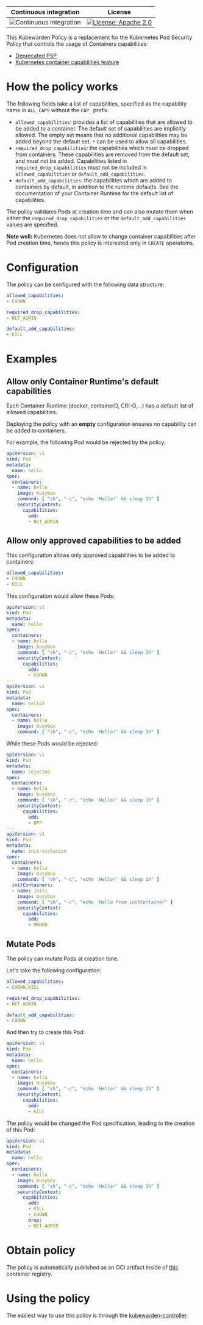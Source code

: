 Continuous integration | License
 -----------------------|--------
![Continuous integration](https://github.com/kubewarden/psp-capabilities/workflows/Continuous%20integration/badge.svg) | [![License: Apache 2.0](https://img.shields.io/badge/License-Apache2.0-brightgreen.svg)](https://opensource.org/licenses/Apache-2.0)


This Kubewarden Policy is a replacement for the Kubernetes Pod Security Policy
that controls the usage of Containers capabilities:

  * [Deprecated PSP](https://kubernetes.io/docs/concepts/policy/pod-security-policy/#capabilities)
  * [Kubernetes container capabilities feature](https://kubernetes.io/docs/tasks/configure-pod-container/security-context/#set-capabilities-for-a-container)

# How the policy works

The following fields take a list of capabilities, specified as the capability
name in `ALL_CAPS` without the `CAP_` prefix.

* `allowed_capabilities`: provides a list of capabilities that are allowed to be
  added to a container. The default set of capabilities are implicitly allowed.
  The empty set means that no additional capabilities may be added beyond the
  default set. `*` can be used to allow all capabilities.
* `required_drop_capabilities`: the capabilities which must be dropped from
  containers. These capabilities are removed from the default set, and must not
  be added. Capabilities listed in `required_drop_capabilities` must not be
  included in `allowed_capabilities` or `default_add_capabilities`.
* `default_add_capabilities`: the capabilities which are added to containers by
  default, in addition to the runtime defaults. See the documentation of your
  Container Runtime for the default list of capabilities.

The policy validates Pods at creation time and can also mutate them when either the
`required_drop_capabilities` or the `default_add_capabilities` values are specified.

**Note well:** Kubernetes does not allow to change container capabilities after Pod creation
time, hence this policy is interested only in `CREATE` operatoins.

# Configuration

The policy can be configured with the following data structure:

```yml
allowed_capabilities:
- CHOWN

required_drop_capabilities:
- NET_ADMIN

default_add_capabilities:
- KILL
```

# Examples

## Allow only Container Runtime's default capabilities

Each Container Runtime (docker, containerD, CRI-O,...) has a default list of
allowed capabilities.

Deploying the policy with an **empty** configuration ensures no capability can
be added to containers.

For example, the following Pod would be rejected by the policy:

```yaml
apiVersion: v1
kind: Pod
metadata:
  name: hello
spec:
  containers:
  - name: hello
    image: busybox
    command: [ "sh", "-c", "echo 'Hello!' && sleep 1h" ]
    securityContext:
      capabilities:
        add:
        - NET_ADMIN
```

## Allow only approved capabilities to be added

This configuration allows only approved capabilities to be
added to containers:

```yaml
allowed_capabilities:
- CHOWN
- KILL
```

This configuration would allow these Pods:

```yaml
apiVersion: v1
kind: Pod
metadata:
  name: hello
spec:
  containers:
  - name: hello
    image: busybox
    command: [ "sh", "-c", "echo 'Hello!' && sleep 1h" ]
    securityContext:
      capabilities:
        add:
        - CHOWN
---
apiVersion: v1
kind: Pod
metadata:
  name: hello2
spec:
  containers:
  - name: hello
    image: busybox
    command: [ "sh", "-c", "echo 'Hello!' && sleep 1h" ]
```

While these Pods would be rejected:

```yaml
apiVersion: v1
kind: Pod
metadata:
  name: rejected
spec:
  containers:
  - name: hello
    image: busybox
    command: [ "sh", "-c", "echo 'Hello!' && sleep 1h" ]
    securityContext:
      capabilities:
        add:
        - BPF
---
apiVersion: v1
kind: Pod
metadata:
  name: init-violation
spec:
  containers:
  - name: hello
    image: busybox
    command: [ "sh", "-c", "echo 'Hello!' && sleep 1h" ]
  initContainers:
  - name: init1
    image: busybox
    command: [ "sh", "-c", "echo 'Hello from initContainer" ]
    securityContext:
      capabilities:
        add:
        - MKNOD
```

## Mutate Pods

The policy can mutate Pods at creation time.

Let's take the following configuration:

```yml
allowed_capabilities:
- CHOWN,KILL

required_drop_capabilities:
- NET_ADMIN

default_add_capabilities:
- CHOWN
```

And then try to create this Pod:

```yaml
apiVersion: v1
kind: Pod
metadata:
  name: hello
spec:
  containers:
  - name: hello
    image: busybox
    command: [ "sh", "-c", "echo 'Hello!' && sleep 1h" ]
    securityContext:
      capabilities:
        add:
        - KILL
```

The policy would be changed the Pod specification, leading to the creation
of this Pod:

```yaml
apiVersion: v1
kind: Pod
metadata:
  name: hello
spec:
  containers:
  - name: hello
    image: busybox
    command: [ "sh", "-c", "echo 'Hello!' && sleep 1h" ]
    securityContext:
      capabilities:
        add:
        - KILL
        - CHOWN
        drop:
        - NET_ADMIN
```

# Obtain policy

The policy is automatically published as an OCI artifact inside of
[this](https://github.com/orgs/kubewarden/packages/container/package/policies%2Fpsp-capabilities)
container registry.

# Using the policy

The easiest way to use this policy is through the [kubewarden-controller](https://github.com/kubewarden/kubewarden-controller).
